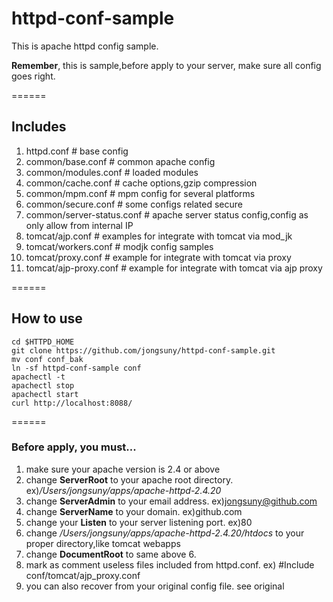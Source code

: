 # httpd-conf-sample
This is apache httpd config sample.

**Remember**, this is sample,before apply to your server, make sure all config goes right.

======
## Includes

1. httpd.conf                   # base config
2. common/base.conf             # common apache config
3. common/modules.conf          # loaded modules
4. common/cache.conf            # cache options,gzip compression
5. common/mpm.conf              # mpm config for several platforms
6. common/secure.conf           # some configs related secure
7. common/server-status.conf    # apache server status config,config as only allow from internal IP
8. tomcat/ajp.conf              # examples for integrate with tomcat via mod_jk
9. tomcat/workers.conf          # modjk config samples
10. tomcat/proxy.conf           # example for integrate with tomcat via proxy
11. tomcat/ajp-proxy.conf       # example for integrate with tomcat via ajp proxy

======
## How to use

```shell
cd $HTTPD_HOME
git clone https://github.com/jongsuny/httpd-conf-sample.git
mv conf conf_bak
ln -sf httpd-conf-sample conf
apachectl -t
apachectl stop
apachectl start
curl http://localhost:8088/
```

======
### Before apply, you must...

1. make sure your apache version is 2.4 or above
2. change **ServerRoot** to your apache root directory. ex)_/Users/jongsuny/apps/apache-httpd-2.4.20_
3. change **ServerAdmin** to your email address. ex)jongsuny@github.com
4. change **ServerName** to your domain. ex)github.com
5. change your **Listen** to your server listening port. ex)80
6. change _/Users/jongsuny/apps/apache-httpd-2.4.20/htdocs_ to your proper directory,like tomcat webapps
7. change **DocumentRoot** to same above 6.
8. mark as comment useless files included from httpd.conf. ex) #Include conf/tomcat/ajp_proxy.conf
9. you can also recover from your original config file. see original
